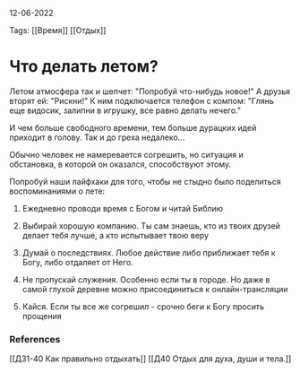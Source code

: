 12-06-2022

Tags: 
[[Время]]
[[Отдых]]
# Что делать летом?
Летом атмосфера так и шепчет: "Попробуй что-нибудь новое!" 
А друзья вторят ей: "Рискни!"
К ним подключается телефон с компом: "Глянь еще видосик, залипни в игрушку, все равно делать нечего."

И чем больше свободного времени, тем больше дурацких идей приходит в голову.
Так и до греха недалеко...

Обычно человек не намеревается согрешить, но ситуация и обстановка, в которой он оказался, способствуют этому. 

Попробуй наши лайфхаки для того, чтобы не стыдно было поделиться воспоминаниями о лете: 

1. Ежедневно проводи время с Богом и читай Библию

2. Выбирай хорошую компанию. Ты сам знаешь, кто из твоих друзей делает тебя лучше, а кто испытывает твою веру

3. Думай о последствиях. Любое действие либо приближает тебя к Богу, либо отдаляет от Него.

4. Не пропускай служения. Особенно если ты в городе. Но даже в самой глухой деревне можно присоединиться к онлайн-трансляции 

5. Кайся. Если ты все же согрешил - срочно беги к Богу просить прощения 
### References
[[Д31-40 Как правильно отдыхать]]
[[Д40 Отдых для духа, души и тела.]]